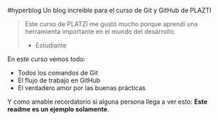 #hyperblog
Un blog increible para el curso de Git y GitHub de PLAZTI
>Este curso de PLATZI me gustó mucho porque aprendí una herramienta importante en el mundo del desarrollo.
>- Estudiante

En este curso vemos todo:
* Todos los comandos de Git
* El flujo de trabajo en GitHub
* El verdadero amor por las buenas prácticas

Y como amable recordatorio si alguna persona llega a ver esto: **Este readme es  un ejemplo solamente**.